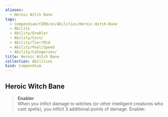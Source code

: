 ```yaml
---
aliases:
  - Heroic Witch Bane
tags:
  - Compendium/CSRD/en/Abilities/Heroic-Witch-Bane
  - Ability
  - Ability/Enabler
  - Ability/Cost/
  - Ability/Tier/Mid
  - Ability/Pool/Speed
  - Ability/Categories/
title: Heroic Witch Bane
collection: Abilities
kind: Compendium
---
```

## Heroic Witch Bane                                                     
>**Enabler**  
When you inflict damage to witches (or other intelligent creatures who cast spells), you inflict 3 additional points of damage. Enabler.